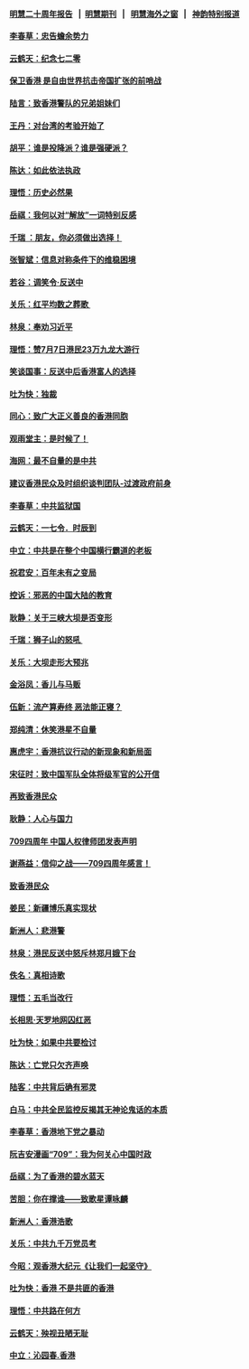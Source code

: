 #### [明慧二十周年报告](https://github.com/gfw-breaker/mh-reports/blob/master/README.md?t=07200820) &nbsp;&nbsp;|&nbsp;&nbsp;[明慧期刊](https://github.com/gfw-breaker/mh-qikan) &nbsp;&nbsp;|&nbsp;&nbsp; [明慧海外之窗](https://github.com/gfw-breaker/mh-news/blob/master/README.md?t=07200820) &nbsp;&nbsp;|&nbsp;&nbsp; [神韵特别报道](https://github.com/gfw-breaker/mh-news/blob/master/shenyun.md?t=07200820) 

#### [李春草：忠告蟾余势力](../pages/nsc993/n11396852.md?t=07200820) 

#### [云鹤天：纪念七二零](../pages/nsc993/n11396646.md?t=07200820) 

#### [保卫香港 是自由世界抗击帝国扩张的前哨战](../pages/nsc993/n11393186.md?t=07200820) 

#### [陆言：致香港警队的兄弟姐妹们](../pages/nsc993/n11392281.md?t=07200820) 

#### [王丹：对台湾的考验开始了](../pages/nsc993/n11391258.md?t=07200820) 

#### [胡平：谁是投降派？谁是强硬派？](../pages/nsc993/n11391224.md?t=07200820) 

#### [陈达：如此依法执政](../pages/nsc993/n11388999.md?t=07200820) 

#### [理悟：历史必然果](../pages/nsc993/n11388741.md?t=07200820) 

#### [岳祺：我何以对“解放”一词特别反感](../pages/nsc993/n11385696.md?t=07200820) 

#### [千瑞 ：朋友，你必须做出选择！](../pages/nsc993/n11384949.md?t=07200820) 

#### [张智斌：信息对称条件下的维稳困境](../pages/nsc993/n11384812.md?t=07200820) 

#### [若谷：调笑令‧反送中](../pages/nsc993/n11383745.md?t=07200820) 

#### [关乐：红平均数之葬歌 ](../pages/nsc993/n11383498.md?t=07200820) 

#### [林泉：奉劝习近平](../pages/nsc993/n11383487.md?t=07200820) 

#### [理悟：赞7月7日港民23万九龙大游行](../pages/nsc993/n11383473.md?t=07200820) 

#### [笑谈国事：反送中后香港富人的选择](../pages/nsc993/n11382020.md?t=07200820) 

#### [吐为快：独裁](../pages/nsc993/n11382755.md?t=07200820) 

#### [同心：致广大正义善良的香港同胞](../pages/nsc993/n11382745.md?t=07200820) 

#### [观雨堂主：是时候了！](../pages/nsc993/n11382737.md?t=07200820) 

#### [海网：最不自量的是中共](../pages/nsc993/n11380440.md?t=07200820) 

#### [建议香港民众及时组织谈判团队-过渡政府前身](../pages/nsc993/n11379909.md?t=07200820) 

#### [李春草：中共监狱国](../pages/nsc993/n11378989.md?t=07200820) 

#### [云鹤天：一七令．时辰到](../pages/nsc993/n11379260.md?t=07200820) 

#### [中立：中共是在整个中国横行霸道的老板](../pages/nsc993/n11378382.md?t=07200820) 

#### [祝君安：百年未有之变局](../pages/nsc993/n11378376.md?t=07200820) 

#### [控诉：邪恶的中国大陆的教育](../pages/nsc993/n11378344.md?t=07200820) 

#### [耿静：关于三峡大坝是否变形](../pages/nsc993/n11375879.md?t=07200820) 

#### [千瑞：狮子山的怒吼 ](../pages/nsc993/n11375644.md?t=07200820) 

#### [关乐：大坝走形大预兆](../pages/nsc993/n11375629.md?t=07200820) 

#### [金浴凤：香儿与马贩](../pages/nsc993/n11375580.md?t=07200820) 

#### [伍新：流产算寿终  恶法能正寝？](../pages/nsc993/n11375581.md?t=07200820) 

#### [郑纯清：休笑港星不自量](../pages/nsc993/n11375555.md?t=07200820) 

#### [惠虎宇：香港抗议行动的新现象和新局面](../pages/nsc993/n11375501.md?t=07200820) 

#### [宋征时：致中国军队全体将级军官的公开信](../pages/nsc993/n11373354.md?t=07200820) 

#### [再致香港民众](../pages/nsc993/n11373870.md?t=07200820) 

#### [耿静：人心与国力](../pages/nsc993/n11373759.md?t=07200820) 

#### [709四周年 中国人权律师团发表声明](../pages/nsc993/n11373565.md?t=07200820) 

#### [谢燕益：信仰之战——709四周年感言！](../pages/nsc993/n11373388.md?t=07200820) 

#### [致香港民众](../pages/nsc993/n11373286.md?t=07200820) 

#### [姜民：新疆博乐真实现状](../pages/nsc993/n11371223.md?t=07200820) 

#### [新洲人：悲港警](../pages/nsc993/n11371174.md?t=07200820) 

#### [林泉：港民反送中怒斥林郑月娥下台](../pages/nsc993/n11370676.md?t=07200820) 

#### [佚名：真相诗歌](../pages/nsc993/n11370666.md?t=07200820) 

#### [理悟：五毛当改行](../pages/nsc993/n11369314.md?t=07200820) 

#### [长相思‧天罗地网囚红恶](../pages/nsc993/n11368444.md?t=07200820) 

#### [吐为快：如果中共要检讨](../pages/nsc993/n11368441.md?t=07200820) 

#### [陈达：亡党只欠齐声唤](../pages/nsc993/n11367838.md?t=07200820) 

#### [陆客：中共背后确有邪灵](../pages/nsc993/n11365263.md?t=07200820) 

#### [白马：中共全民监控反揭其无神论鬼话的本质](../pages/nsc993/n11365236.md?t=07200820) 

#### [李春草：香港地下党之暴动](../pages/nsc993/n11365210.md?t=07200820) 

#### [阮吉安漫画“709”：我为何关心中国时政](../pages/nsc993/n11362127.md?t=07200820) 

#### [岳祺：为了香港的碧水蓝天](../pages/nsc993/n11362627.md?t=07200820) 

#### [苦胆：你在撑谁——致歌星谭咏麟](../pages/nsc993/n11361348.md?t=07200820) 

#### [新洲人：香港浩歌](../pages/nsc993/n11361334.md?t=07200820) 

#### [关乐：中共九千万党员考](../pages/nsc993/n11361304.md?t=07200820) 

#### [今昭：观香港大纪元《让我们一起坚守》](../pages/nsc993/n11361244.md?t=07200820) 

#### [吐为快：香港  不是共匪的香港](../pages/nsc993/n11360918.md?t=07200820) 

#### [理悟：中共路在何方](../pages/nsc993/n11360509.md?t=07200820) 

#### [云鹤天：殃视丑陋无耻](../pages/nsc993/n11358872.md?t=07200820) 

#### [中立：沁园春.香港](../pages/nsc993/n11358843.md?t=07200820) 

